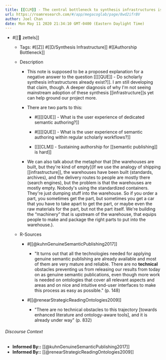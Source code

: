 ```yaml
---
title: [[CLM]] - The central bottleneck to synthesis infrastructures is authoring
url: https://roamresearch.com/#/app/megacoglab/page/8wd2ifrBV
author: Joel Chan
date: Mon May 11 2020 21:34:10 GMT-0400 (Eastern Daylight Time)
---
```


- #[[🌲 zettels]]

    - Tags: #[[Z]] #[[D/Synthesis Infrastructure]] #[[Authorship Bottleneck]]

    - Description

        - This note is supposed to be a proposed explanation for a negative answer to the question [[[[QUE]] - Do scholarly synthesis infrastructures already exist?]]. I am still developing that claim, though. A deeper diagnosis of why I'm not seeing mainstream adoption of these synthesis [[infrastructure]]s yet can help ground our project more.

        - There are two parts to this:

            - #[[[[QUE]] - What is the user experience of dedicated semantic authoring?]]

            - #[[[[QUE]] - What is the user experience of semantic authoring within regular scholarly workflows?]]

            - [[[[CLM]] - Sustaining authorship for [[semantic publishing]] is hard]]

        - We can also talk about the metaphor that [the warehouses are built, but they're kind of empty](If we use the analogy of shipping [[infrastructure]], the warehouses have been built (standards, archives), and the delivery routes to people are mostly there (search engines), but the problem is that the warehouses are mostly empty. Nobody's using the standardized containers. They're just dumping stuff into the warehouse. So if you order a part, you sometimes get the part, but sometimes you get a car that you have to take apart to get the part, or maybe even the raw materials for the part, but not the part itself. We're building the “machinery” that is upstream of the warehouse, that equips people to make and package the right parts to put into the warehouse.).

    - R-Sources

        - #[[@kuhnGenuineSemanticPublishing2017]]

            - "It turns out that all the technologies needed for applying genuine semantic publishing are already available and most of them are very mature and reliable. There are no __technical__ obstacles preventing us from releasing our results from today on as genuine semantic publications, even though more work is needed on ontologies that cover all relevant aspects and areas and on nice and intuitive end-user interfaces to make this process as easy as possible." (p. 148)

        - #[[@renearStrategicReadingOntologies2009]]

            - "There are no technical obstacles to this trajectory [towards enhanced literature and ontology-aware tools], and it is already under way" (p. 832)

###### Discourse Context

- **Informed By::** [[@kuhnGenuineSemanticPublishing2017]]
- **Informed By::** [[@renearStrategicReadingOntologies2009]]
